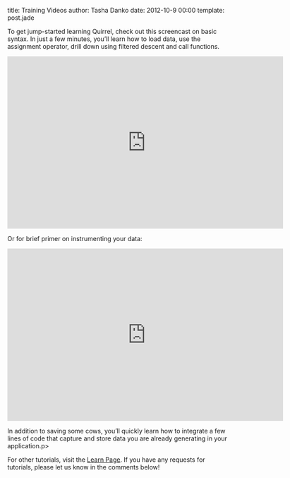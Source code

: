 title: Training Videos
author: Tasha Danko
date: 2012-10-9 00:00
template: post.jade

<p>To get jump-started learning Quirrel, check out this screencast on basic syntax. In just a few minutes, you&#8217;ll learn how to load data, use the assignment operator, drill down using filtered descent and call functions.</p>
<p><iframe src="http://www.youtube.com/embed/lEPnAFUyf3o" height="390" width="625" allowfullscreen="" frameborder="0"></iframe></p>
<p>Or for brief primer on instrumenting your data:</p>
<p><iframe src="http://www.youtube.com/embed/rXSrl0ozSH8" height="390" width="625" allowfullscreen="" frameborder="0"></iframe></p>
<p>In addition to saving some cows, you&#8217;ll quickly learn how to integrate a few lines of code that capture and store data you are already generating in your application.p>
<p>For other tutorials, visit the <a href="products/labcoat/learn">Learn Page</a>.  If you have any requests for tutorials, please let us know in the comments below!</p>